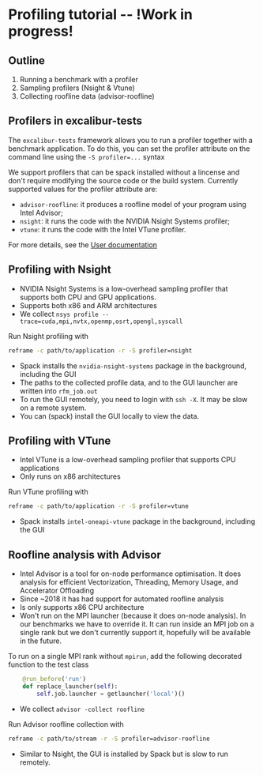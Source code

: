 # Profiling tutorial -- !Work in progress!

## Outline

1. Running a benchmark with a profiler
2. Sampling profilers (Nsight & Vtune)
3. Collecting roofline data (advisor-roofline)

## Profilers in excalibur-tests

The `excalibur-tests` framework allows you to run a profiler together with a benchmark application. To do this, you can set the profiler attribute on the command line using the `-S profiler=...` syntax

We support profilers that can be spack installed without a lincense and don't require modifying the source code or the build system. Currently supported values for the profiler attribute are:

- `advisor-roofline`: it produces a roofline model of your program using Intel Advisor;
- `nsight`: it runs the code with the NVIDIA Nsight Systems profiler;
- `vtune`: it runs the code with the Intel VTune profiler.

For more details, see the [User documentation](https://ukri-excalibur.github.io/excalibur-tests/use/)

## Profiling with Nsight

- NVIDIA Nsight Systems is a low-overhead sampling profiler that supports both CPU and GPU applications.
- Supports both x86 and ARM architectures
- We collect `nsys profile --trace=cuda,mpi,nvtx,openmp,osrt,opengl,syscall`

Run Nsight profiling with
```bash
reframe -c path/to/application -r -S profiler=nsight
```

- Spack installs the `nvidia-nsight-systems` package in the background, including the GUI
- The paths to the collected profile data, and to the GUI launcher are written into `rfm_job.out`
- To run the GUI remotely, you need to login with `ssh -X`. It may be slow on a remote system.
- You can (spack) install the GUI locally to view the data.

## Profiling with VTune

- Intel VTune is a low-overhead sampling profiler that supports CPU applications
- Only runs on x86 architectures

Run VTune profiling with
```bash
reframe -c path/to/application -r -S profiler=vtune
```
- Spack installs `intel-oneapi-vtune` package in the background, including the GUI

## Roofline analysis with Advisor

- Intel Advisor is a tool for on-node performance optimisation. It does analysis for efficient Vectorization, Threading, Memory Usage, and Accelerator Offloading
- Since ~2018 it has had support for automated roofline analysis
- Is only supports x86 CPU architecture
- Won't run on the MPI launcher (because it does on-node analysis). In our benchmarks we have to override it. It can run inside an MPI job on a single rank but we don't currently support it, hopefully will be available in the future.

To run on a single MPI rank without `mpirun`, add the following decorated function to the test class
```python
    @run_before('run')
    def replace_launcher(self):
        self.job.launcher = getlauncher('local')()
```

- We collect `advisor -collect roofline`

Run Advisor roofline collection with
```bash
reframe -c path/to/stream -r -S profiler=advisor-roofline
```

- Similar to Nsight, the GUI is installed by Spack but is slow to run remotely.

